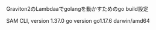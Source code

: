 Graviton2のLambdaaでgolangを動かすためのgo build設定

SAM CLI, version 1.37.0
go version go1.17.6 darwin/amd64
